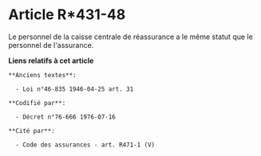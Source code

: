 # Article R*431-48

Le personnel de la caisse centrale de réassurance a le même statut que le personnel de l'assurance.

**Liens relatifs à cet article**

	**Anciens textes**:

	  - Loi n°46-835 1946-04-25 art. 31

	**Codifié par**:

	  - Décret n°76-666 1976-07-16

	**Cité par**:

	  - Code des assurances - art. R471-1 (V)
